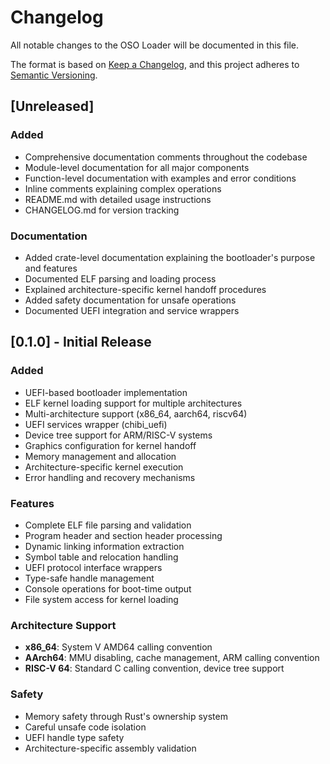 # Changelog

All notable changes to the OSO Loader will be documented in this file.

The format is based on [Keep a Changelog](https://keepachangelog.com/en/1.0.0/),
and this project adheres to [Semantic Versioning](https://semver.org/spec/v2.0.0.html).

## [Unreleased]

### Added
- Comprehensive documentation comments throughout the codebase
- Module-level documentation for all major components
- Function-level documentation with examples and error conditions
- Inline comments explaining complex operations
- README.md with detailed usage instructions
- CHANGELOG.md for version tracking

### Documentation
- Added crate-level documentation explaining the bootloader's purpose and features
- Documented ELF parsing and loading process
- Explained architecture-specific kernel handoff procedures
- Added safety documentation for unsafe operations
- Documented UEFI integration and service wrappers

## [0.1.0] - Initial Release

### Added
- UEFI-based bootloader implementation
- ELF kernel loading support for multiple architectures
- Multi-architecture support (x86_64, aarch64, riscv64)
- UEFI services wrapper (chibi_uefi)
- Device tree support for ARM/RISC-V systems
- Graphics configuration for kernel handoff
- Memory management and allocation
- Architecture-specific kernel execution
- Error handling and recovery mechanisms

### Features
- Complete ELF file parsing and validation
- Program header and section header processing
- Dynamic linking information extraction
- Symbol table and relocation handling
- UEFI protocol interface wrappers
- Type-safe handle management
- Console operations for boot-time output
- File system access for kernel loading

### Architecture Support
- **x86_64**: System V AMD64 calling convention
- **AArch64**: MMU disabling, cache management, ARM calling convention
- **RISC-V 64**: Standard C calling convention, device tree support

### Safety
- Memory safety through Rust's ownership system
- Careful unsafe code isolation
- UEFI handle type safety
- Architecture-specific assembly validation
